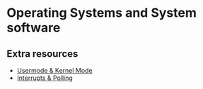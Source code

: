 # Operating Systems and System software

## Extra resources

- [Usermode & Kernel Mode](https://blog.codinghorror.com/understanding-user-and-kernel-mode/)
- [Interrupts & Polling](https://www.geeksforgeeks.org/difference-between-interrupt-and-polling/)

